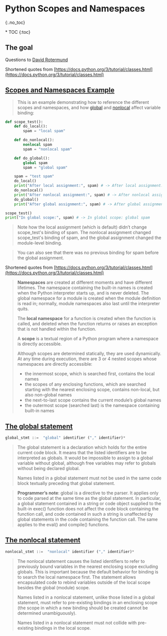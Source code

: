 # Python Scopes and Namespaces
{:.no_toc}

<nav markdown="1" class="toc-class">
* TOC
{:toc}
</nav>

## The goal

Questions to [David Rotermund](mailto:davrot@uni-bremen.de)

Shortened quotes from [https://docs.python.org/3/tutorial/classes.html](https://docs.python.org/3/tutorial/classes.html)

## [Scopes and Namespaces Example](https://docs.python.org/3/tutorial/classes.html#scopes-and-namespaces-example)

> This is an example demonstrating how to reference the different scopes and namespaces, and how [global](https://docs.python.org/3/reference/simple_stmts.html#global) and [nonlocal](https://docs.python.org/3/reference/simple_stmts.html#nonlocal) affect variable binding:


```python
def scope_test():
    def do_local():
        spam = "local spam"

    def do_nonlocal():
        nonlocal spam
        spam = "nonlocal spam"

    def do_global():
        global spam
        spam = "global spam"

    spam = "test spam"
    do_local()
    print("After local assignment:", spam) # -> After local assignment: test spam
    do_nonlocal()
    print("After nonlocal assignment:", spam) # -> After nonlocal assignment: nonlocal spam
    do_global()
    print("After global assignment:", spam) # -> After global assignment: nonlocal spam

scope_test()
print("In global scope:", spam) # -> In global scope: global spam
```

> Note how the local assignment (which is default) didn’t change scope_test's binding of spam. The nonlocal assignment changed scope_test's binding of spam, and the global assignment changed the module-level binding.

> You can also see that there was no previous binding for spam before the global assignment.


Shortened quotes from  [https://docs.python.org/3/tutorial/classes.html](https://docs.python.org/3/tutorial/classes.html)

> **Namespaces** are created at different moments and have different lifetimes. The namespace containing the built-in names is created when the Python interpreter starts up, and is never deleted. The global namespace for a module is created when the module definition is read in; normally, module namespaces also last until the interpreter quits.
>
> The **local namespace** for a function is created when the function is called, and deleted when the function returns or raises an exception that is not handled within the function.
>
> A **scope** is a textual region of a Python program where a namespace is directly accessible.
> 
> Although scopes are determined statically, they are used dynamically. At any time during execution, there are 3 or 4 nested scopes whose namespaces are directly accessible:​
> * the innermost scope, which is searched first, contains the local names
> * the scopes of any enclosing functions, which are searched starting with the nearest enclosing scope, contains non-local, but also non-global names
> * the next-to-last scope contains the current module’s global names
> * the outermost scope (searched last) is the namespace containing built-in names


## [The global statement](https://docs.python.org/3/reference/simple_stmts.html#the-global-statement)

```python
global_stmt ::=  "global" identifier ("," identifier)*
```

> The global statement is a declaration which holds for the entire current code block. It means that the listed identifiers are to be interpreted as globals. It would be impossible to assign to a global variable without global, although free variables may refer to globals without being declared global.
> 
> Names listed in a global statement must not be used in the same code block textually preceding that global statement.

> **Programmer’s note**: global is a directive to the parser. It applies only to code parsed at the same time as the global statement. In particular, a global statement contained in a string or code object supplied to the built-in exec() function does not affect the code block containing the function call, and code contained in such a string is unaffected by global statements in the code containing the function call. The same applies to the eval() and compile() functions.

## [The nonlocal statement](https://docs.python.org/3/reference/simple_stmts.html#nonlocal)

```python
nonlocal_stmt ::=  "nonlocal" identifier ("," identifier)*
```

> The nonlocal statement causes the listed identifiers to refer to previously bound variables in the nearest enclosing scope excluding globals. This is important because the default behavior for binding is to search the local namespace first. The statement allows encapsulated code to rebind variables outside of the local scope besides the global (module) scope.
> 
> Names listed in a nonlocal statement, unlike those listed in a global statement, must refer to pre-existing bindings in an enclosing scope (the scope in which a new binding should be created cannot be determined unambiguously).
> 
> Names listed in a nonlocal statement must not collide with pre-existing bindings in the local scope.


 
